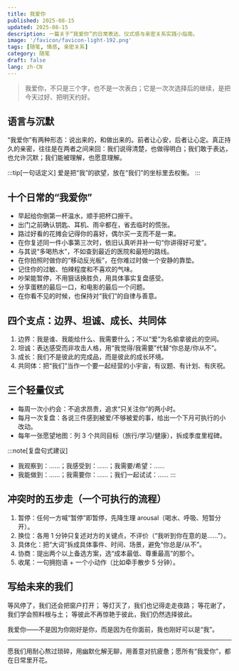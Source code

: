 ```yaml
---
title: 我爱你
published: 2025-08-15
updated: 2025-08-15
description: 一篇关于“我爱你”的日常表达、仪式感与亲密关系实践小指南。
image: '/favicon/favicon-light-192.png'
tags: [随笔, 情感, 亲密关系]
category: 随笔
draft: false 
lang: zh-CN
---
```


> 我爱你，不只是三个字，也不是一次表白；它是一次次选择后的继续，是把今天过好、把明天约好。

## 语言与沉默

“我爱你”有两种形态：说出来的，和做出来的。前者让心安，后者让心定。真正持久的亲密，往往是在两者之间来回：我们说得清楚，也做得明白；我们敢于表达，也允许沉默；我们能被理解，也愿意理解。

:::tip[一句话定义]
爱是把“我”的欲望，放在“我们”的坐标里去权衡。
:::

## 十个日常的“我爱你”

- 早起给你倒第一杯温水，顺手把杯口擦干。
- 出门之前确认钥匙、耳机、雨伞都在，省去临时的慌张。
- 路过好看的花摊会记得你的喜好，偶尔买一支而不是一束。
- 在你复述同一件小事第三次时，依旧认真听并补一句“你讲得好可爱”。
- 与其说“多喝热水”，不如查到最近的医院和最短的路线。
- 在你拍照时做你的“移动反光板”，在你难过时做一个安静的靠垫。
- 记住你的过敏、怕辣程度和不喜欢的气味。
- 吵架能暂停，不用狠话换胜负，用具体事实复盘感受。
- 分享蛋糕的最后一口，和电影的最后一个问题。
- 在你看不见的时候，也保持对“我们”的自律与善意。

## 四个支点：边界、坦诚、成长、共同体

1. 边界：我是谁、我能给什么、我需要什么；不以“爱”为名偷拿彼此的空间。
2. 坦诚：表达感受而非攻击人格，用“我觉得/我需要”代替“你总是/你从不”。
3. 成长：我们不是彼此的完成品，而是彼此的成长环境。
4. 共同体：把“我们”当作一个要一起经营的小宇宙，有议题、有计划、有庆祝。

## 三个轻量仪式

- 每周一次小约会：不追求昂贵，追求“只关注你”的两小时。
- 每月一次复盘：各说三件感到被爱/不够被爱的事，给出一个下月可执行的小改动。
- 每年一张愿望地图：列 3 个共同目标（旅行/学习/健康），拆成季度里程碑。

:::note[复盘句式建议]
- 我观察到：……；我感受到：……；我需要/希望：……
- 我能做到：……；我需要你：……；我们一起试试：……
:::

## 冲突时的五步走（一个可执行的流程）

1. 暂停：任何一方喊“暂停”即暂停，先降生理 arousal（喝水、呼吸、短暂分开）。
2. 换位：各用 1 分钟只复述对方的关键点，不评价（“我听到你在意的是……”）。
3. 具体化：把“大词”拆成具体事件、时间、场景，避免“你总是/从不”。
4. 协商：提出两个以上备选方案，选“成本最低、尊重最高”的那个。
5. 收尾：一句拥抱语 + 一个小动作（比如牵手散步 5 分钟）。

## 写给未来的我们

等风停了，我们还会把窗户打开；
等灯灭了，我们也记得走走夜路；
等花谢了，我们学会照料根与土；
等彼此不再惊艳于彼此，我们仍然选择彼此。

我爱你——不是因为你刚好是你，而是因为在你面前，我也刚好可以是“我”。

---

愿我们用耐心熬过琐碎，用幽默化解无聊，用善意对抗疲惫；愿所有“我爱你”，都在日常里开花。
